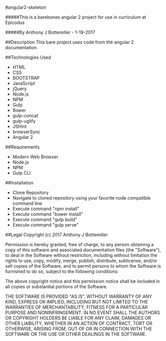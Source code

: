 #angular2-skeleton

#####This is a barebones angular 2 project for use in curriculum at Epicodus

#####By Anthony J Bottemiller - 1-19-2017

##Description
This bare project uses code from the angular 2 documentation.

##Technologies Used
* HTML
* CSS
* BOOTSTRAP
* JavaScript
* jQuery
* Node.js
* NPM
* Gulp
* Bower
* gulp-concat
* gulp-uglify
* JSHint
* browserSync
* Angular 2

##Requirements
* Modern Web Browser
* Node.js
* NPM
* Gulp CLI

##Installation
* Clone Repository
* Navigate to cloned repository using your favorite node compatible command line
* Execute command "npm install"
* Execute command "bower install"
* Execute command "gulp build"
* Execute command "gulp serve"

##Legal
Copyright (c) 2017 Anthony J Bottemiller

Permission is hereby granted, free of charge, to any person obtaining a copy of this software and associated documentation files (the "Software"), to deal in the Software without restriction, including without limitation the rights to use, copy, modify, merge, publish, distribute, sublicense, and/or sell copies of the Software, and to permit persons to whom the Software is furnished to do so, subject to the following conditions:

The above copyright notice and this permission notice shall be included in all copies or substantial portions of the Software.

THE SOFTWARE IS PROVIDED "AS IS", WITHOUT WARRANTY OF ANY KIND, EXPRESS OR IMPLIED, INCLUDING BUT NOT LIMITED TO THE WARRANTIES OF MERCHANTABILITY, FITNESS FOR A PARTICULAR PURPOSE AND NONINFRINGEMENT. IN NO EVENT SHALL THE AUTHORS OR COPYRIGHT HOLDERS BE LIABLE FOR ANY CLAIM, DAMAGES OR OTHER LIABILITY, WHETHER IN AN ACTION OF CONTRACT, TORT OR OTHERWISE, ARISING FROM, OUT OF OR IN CONNECTION WITH THE SOFTWARE OR THE USE OR OTHER DEALINGS IN THE SOFTWARE.
